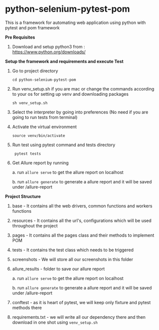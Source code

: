 # python-selenium-pytest-pom
This is a framework for automating web application using python with pytest and pom framework

**Pre Requisites**
1. Download and setup python3 from : https://www.python.org/downloads/

**Setup the framework and requirements and execute Test**
1. Go to project directory 

    `cd python-selenium-pytest-pom`
2. Run venv_setup.sh if you are mac or change the commands according to your os for setting up venv and downloading packages
    
    `sh venv_setup.sh`

3. Select the interpreter by going into preferences (No need if you are going to run tests from terminal)
4. Activate the virtual environment 
    
    `source venv/bin/activate`
5. Run test using pytest command and tests directory

    ` pytest tests`
6. Get Allure report by running

    a. run `allure serve` to get the allure report on localhost

    b. run `allure generate` to generate a allure report and it will be saved under /allure-report
    
**Project Structure**
1. base - It contains all the web drivers, common functions and workers functions
2. resources - It contains all the url's, configurations which will be used throughout the project
3. pages - It contains all the pages class and their methods to implement POM
4. tests - It contains the test class which needs to be triggered
5. screenshots - We will store all our screenshots in this folder
6. allure_results - folder to save our allure report
    
    a. run `allure serve` to get the allure report on localhost
    
    b. run `allure generate` to generate a allure report and it will be saved under /allure-report

7. conftest - as it is heart of pytest, we will keep only fixture and pytest methods there
8. requirements.txt - we will write all our dependency there and then download in one shot using `venv_setup.sh`